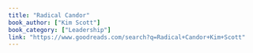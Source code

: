```yaml
---
title: "Radical Candor"
book_author: ["Kim Scott"]
book_category: ["Leadership"]
link: "https://www.goodreads.com/search?q=Radical+Candor+Kim+Scott"
---
```

